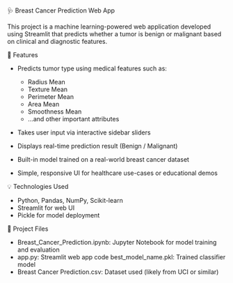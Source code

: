 🩺 Breast Cancer Prediction Web App

This project is a machine learning-powered web application developed using Streamlit that predicts whether a tumor is benign or malignant based on clinical and diagnostic features.

📌 Features

* Predicts tumor type using medical features such as:

  * Radius Mean
  * Texture Mean
  * Perimeter Mean
  * Area Mean
  * Smoothness Mean
  * ...and other important attributes
* Takes user input via interactive sidebar sliders
* Displays real-time prediction result (Benign / Malignant)
* Built-in model trained on a real-world breast cancer dataset
* Simple, responsive UI for healthcare use-cases or educational demos

💡 Technologies Used

* Python, Pandas, NumPy, Scikit-learn
* Streamlit for web UI
* Pickle for model deployment

📁 Project Files

* Breast_Cancer_Prediction.ipynb: Jupyter Notebook for model training and evaluation
* app.py: Streamlit web app code
  best_model_name.pkl: Trained classifier model
* Breast Cancer Prediction.csv: Dataset used (likely from UCI or similar)
